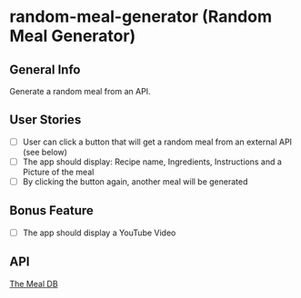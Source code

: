 # random-meal-generator (Random Meal Generator)

## General Info

Generate a random meal from an API.

## User Stories

* [ ] User can click a button that will get a random meal from an external API (see below)
* [ ] The app should display: Recipe name, Ingredients, Instructions and a Picture of the meal
* [ ] By clicking the button again, another meal will be generated

## Bonus Feature

* [ ] The app should display a YouTube Video

## API

[The Meal DB](https://www.themealdb.com/)